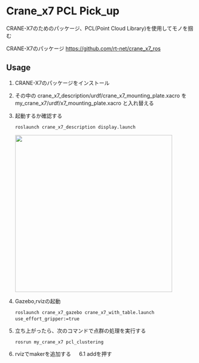 # Crane_x7 PCL Pick_up

CRANE-X7のためのパッケージ、PCL(Point Cloud Library)を使用してモノを掴む

CRANE-X7のパッケージ
https://github.com/rt-net/crane_x7_ros

## Usage

1. CRANE-X7のパッケージをインストール

2. その中の crane_x7_description/urdf/crane_x7_mounting_plate.xacro を my_crane_x7/urdf/x7_mounting_plate.xacro と入れ替える

3. 起動するか確認する

   ```
   roslaunch crane_x7_description display.launch
   ```

   <img src="https://github.com/my_crane_x7/master/image/crane_rviz.png" width="420px">

4. Gazebo,rvizの起動

   ```
   roslaunch crane_x7_gazebo crane_x7_with_table.launch use_effort_gripper:=true　
   ```
 
5. 立ち上がったら、次のコマンドで点群の処理を実行する

   ```
   rosrun my_crane_x7 pcl_clustering
   ``` 

6. rvizでmakerを追加する
　 6.1 addを押す
